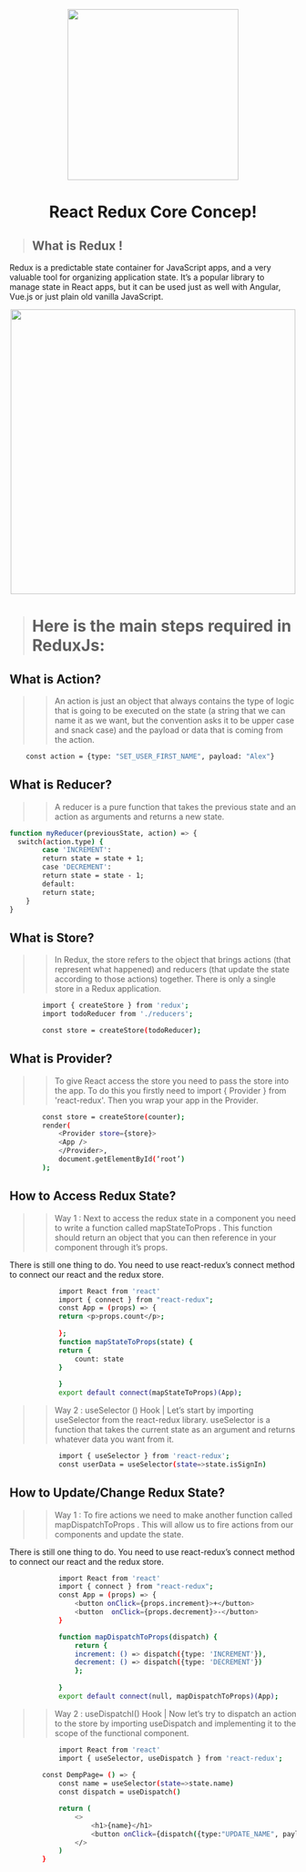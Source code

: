<p align="center"><a href="#" ><img src="https://i.ibb.co/Y74tKds/lz1cf2chf.png" width="300"></a></p> 
 <h1 align="center">React Redux Core Concep!</h1>

> ## What is Redux !
Redux is a predictable state container for JavaScript apps, and a very valuable tool for organizing application state. It’s a popular library to manage state in React apps, but it can be used just as well with Angular, Vue.js or just plain old vanilla JavaScript.
<p align="center"><a href="#" ><img src="https://i.ibb.co/wRM7hpt/Redux-Data-Flow-Diagram-49fa8c3968371d9ef6f2a1486bd40a26.gif" width="500"></a></p>



> # Here is the main steps required in ReduxJs:

<h2>What is Action?</h2>

>> An action is just an object that always contains the type of logic that is going to be executed on the state (a string that we can name it as we want, but the convention asks it to be upper case and snack case) and the payload or data that is coming from the action.

```sh
    const action = {type: "SET_USER_FIRST_NAME", payload: "Alex"}
```
<h2>What is Reducer?</h2>

>> A reducer is a pure function that takes the previous state and an action as arguments and returns a new state.

```sh
function myReducer(previousState, action) => {
  switch(action.type) {
        case 'INCREMENT':
        return state = state + 1;
        case 'DECREMENT':
        return state = state - 1;
        default:
        return state;
    }
}
```

<h2>What is Store?</h2>

>> In Redux, the store refers to the object that brings actions (that represent what happened) and reducers (that update the state according to those actions) together. There is only a single store in a Redux application.

```sh
        import { createStore } from 'redux';
        import todoReducer from './reducers';

        const store = createStore(todoReducer);
```

<h2>What is Provider?</h2>

>> To give React access the store you need to pass the store into the app. To do this you firstly need to import { Provider } from 'react-redux'. Then you wrap your app in the Provider.

```sh
        const store = createStore(counter);
        render(
            <Provider store={store}>
            <App />
            </Provider>,
            document.getElementById(‘root’)
        );
```


<h2>How to Access Redux State?</h2>

>> Way 1 : Next to access the redux state in a component you need to write a function called mapStateToProps . This function should return an object that you can then reference in your component through it’s props.

There is still one thing to do. You need to use react-redux’s connect method to connect our react and the redux store.

```sh
            import React from 'react'
            import { connect } from "react-redux";
            const App = (props) => {
            return <p>props.count</p>;
            
            };
            function mapStateToProps(state) {
            return {
                count: state
            }
            
            }
            export default connect(mapStateToProps)(App);
```

>> Way 2 : useSelector () Hook | Let’s start by importing useSelector from the react-redux library. useSelector is a function that takes the current state as an argument and returns whatever data you want from it.

```sh
            import { useSelector } from 'react-redux';
            const userData = useSelector(state=>state.isSignIn)
```

<h2>How to Update/Change Redux State?</h2>

>> Way 1 : To fire actions we need to make another function called mapDispatchToProps . This will allow us to fire actions from our components and update the state.

There is still one thing to do. You need to use react-redux’s connect method to connect our react and the redux store.

```sh
            import React from 'react'
            import { connect } from "react-redux";
            const App = (props) => {
                <button onClick={props.increment}>+</button>
                <button  onClick={props.decrement}>-</button>
            }

            function mapDispatchToProps(dispatch) {
                return {
                increment: () => dispatch({type: 'INCREMENT'}),
                decrement: () => dispatch({type: 'DECREMENT'})
                };
            
            }
            export default connect(null, mapDispatchToProps)(App);
```

>> Way 2 : useDispatchI() Hook | Now let’s try to dispatch an action to the store by importing useDispatch and implementing it to the scope of the functional component.

```sh
            import React from 'react'
            import { useSelector, useDispatch } from 'react-redux';
           
        const DempPage= () => {
            const name = useSelector(state=>state.name)
            const dispatch = useDispatch()

            return (
                <>
                    <h1>{name}</h1>
                    <button onClick={dispatch({type:"UPDATE_NAME", payload: "Nuhidul Islam"})}>
                </>
            )
        }
            



```
